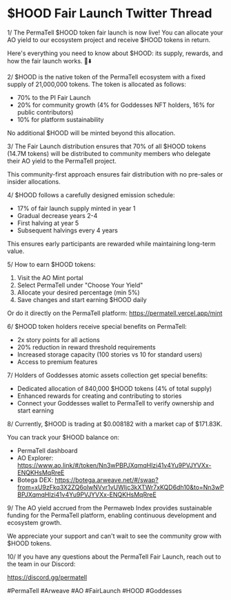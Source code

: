 # $HOOD Fair Launch Twitter Thread

1/
The PermaTell $HOOD token fair launch is now live! You can allocate your AO yield to our ecosystem project and receive $HOOD tokens in return.

Here's everything you need to know about $HOOD: its supply, rewards, and how the fair launch works. 🧵⬇️

2/
$HOOD is the native token of the PermaTell ecosystem with a fixed supply of 21,000,000 tokens. The token is allocated as follows:

- 70% to the PI Fair Launch
- 20% for community growth (4% for Goddesses NFT holders, 16% for public contributors)
- 10% for platform sustainability

No additional $HOOD will be minted beyond this allocation.

3/
The Fair Launch distribution ensures that 70% of all $HOOD tokens (14.7M tokens) will be distributed to community members who delegate their AO yield to the PermaTell project.

This community-first approach ensures fair distribution with no pre-sales or insider allocations.

4/
$HOOD follows a carefully designed emission schedule:
- 17% of fair launch supply minted in year 1
- Gradual decrease years 2-4
- First halving at year 5
- Subsequent halvings every 4 years

This ensures early participants are rewarded while maintaining long-term value.

5/
How to earn $HOOD tokens:

1. Visit the AO Mint portal
2. Select PermaTell under "Choose Your Yield"
3. Allocate your desired percentage (min 5%)
4. Save changes and start earning $HOOD daily

Or do it directly on the PermaTell platform: https://permatell.vercel.app/mint

6/
$HOOD token holders receive special benefits on PermaTell:
- 2x story points for all actions
- 20% reduction in reward threshold requirements
- Increased storage capacity (100 stories vs 10 for standard users)
- Access to premium features

7/
Holders of Goddesses atomic assets collection get special benefits:
- Dedicated allocation of 840,000 $HOOD tokens (4% of total supply)
- Enhanced rewards for creating and contributing to stories
- Connect your Goddesses wallet to PermaTell to verify ownership and start earning

8/
Currently, $HOOD is trading at $0.008182 with a market cap of $171.83K.

You can track your $HOOD balance on:
- PermaTell dashboard
- AO Explorer: https://www.ao.link/#/token/Nn3wPBPJXqmqHlzi41v4Yu9PVJYVXx-ENQKHsMqRreE
- Botega DEX: https://botega.arweave.net/#/swap?from=xU9zFkq3X2ZQ6olwNVvr1vUWIjc3kXTWr7xKQD6dh10&to=Nn3wPBPJXqmqHlzi41v4Yu9PVJYVXx-ENQKHsMqRreE

9/
The AO yield accrued from the Permaweb Index provides sustainable funding for the PermaTell platform, enabling continuous development and ecosystem growth.

We appreciate your support and can't wait to see the community grow with $HOOD tokens.

10/
If you have any questions about the PermaTell Fair Launch, reach out to the team in our Discord:

https://discord.gg/permatell

#PermaTell #Arweave #AO #FairLaunch #HOOD #Goddesses
